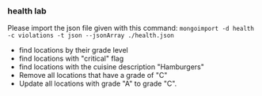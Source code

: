 ### health lab

Please import the json file given with this command:
`mongoimport -d health -c violations -t json --jsonArray ./health.json`


- find locations by their grade level
- find locations with "critical" flag
- find locations with the cuisine description "Hamburgers"
- Remove all locations that have a grade of "C"
- Update all locations with grade "A" to grade "C".
